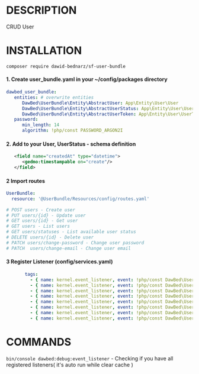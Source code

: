 # DESCRIPTION
CRUD User
# INSTALLATION
`composer require dawid-bednarz/sf-user-bundle`

#### 1. Create user_bundle.yaml in your ~/config/packages directory
```yaml
dawbed_user_bundle:
   entities: # overwrite entities
      DawBed\UserBundle\Entity\AbstractUser: App\Entity\User\User
      DawBed\UserBundle\Entity\AbstractUserStatus: App\Entity\User\UserStatus
      DawBed\UserBundle\Entity\AbstractUserToken: App\Entity\User\UserToken
   password:
      min_length: 14
      algorithm: !php/const PASSWORD_ARGON2I
```
#### 2. Add to your User, UserStatus - schema definition
```xml
   <field name="createdAt" type="datetime">
      <gedmo:timestampable on="create"/>
   </field>
```
#### 2 Import routes
```yaml
UserBundle:
  resource: '@UserBundle/Resources/config/routes.yaml'
 
# POST users - Create user
# PUT users​/{id} - Update user
# GET users​/{id} - Get user
# GET ​users - List users
# GET users​/statuses - List available user status
# DELETE ​users​/{id} - Delete user
# PATCH users​/change-password - Change user password
# PATCH  users/change-email - Change user email
```

#### 3 Register Listener (config/services.yaml)
```yaml
       tags:
         - { name: kernel.event_listener, event: !php/const DawBed\UserBundle\Event\Events::ERROR_RESPONSE }
         - { name: kernel.event_listener, event: !php/const DawBed\UserBundle\Event\Events::CREATE_RESPONSE }
         - { name: kernel.event_listener, event: !php/const DawBed\UserBundle\Event\Events::UPDATE_RESPONSE }
         - { name: kernel.event_listener, event: !php/const DawBed\UserBundle\Event\Events::DELETE_ITEM_RESPONSE }
         - { name: kernel.event_listener, event: !php/const DawBed\UserBundle\Event\Events::CHANGE_PASSWORD }
         - { name: kernel.event_listener, event: !php/const DawBed\UserBundle\Event\Events::CHANGED_PASSWORD }
         - { name: kernel.event_listener, event: !php/const DawBed\UserBundle\Event\Events::GET_ITEM_RESPONSE }
         - { name: kernel.event_listener, event: !php/const DawBed\UserBundle\Event\Events::LIST_RESPONSE }
```
# COMMANDS

`bin/console dawbed:debug:event_listener` - Checking if you have all registered listeners( it's auto run while clear cache )

